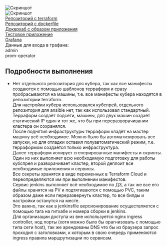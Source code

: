 ![Скриншот](https://i.ibb.co/Y39DxSL/Screenshot-2023-09-19-184811.png)  
![Скриншот](https://i.ibb.co/hCG4rGG/image.png)  
[Репозиторий с terraform](https://github.com/IgorVityukhovsky/diploma-terraform)  
[Репозиторий с dockerfile](https://github.com/IgorVityukhovsky/diploma-docker)  
[Докерхаб с образом приложения](https://hub.docker.com/repository/docker/igorvit/diploma/general)  
[Тестовое приложение](http://diploma-netology-igorv.site:30000/index.html)  
[Grafana](http://diploma-netology-igorv.site:30000/login)  
Данные для входа в графана:  
admin  
prom-operator  

## Подробности выполнения  
- Нет отдельного репозитория для кубера, так как все манифесты создаются с помощью шаблонов терраформ и сразу пробрасываются на машины, т.е. все манифесты кубера находятся в репозитории terraform.  
Для настройки кубера использовался кубспрей, отдельного репозитория для ansible нет, так как использовал стандартный.  
Терраформ создаёт подсети, машины, для двух машин создаёт статический IP один и тот же, что бы при переразворачивании кластера он сохранялся.  
После поднятия инфраструктуры терраформ кладёт на мастер машину всё необходимое.
Можно было бы автоматизировать все запуски, но для отладки оставил полуавтоматический режим, т.е. терраформом создаётся только инфраструктура.  
Далее терраформ копирует сгенерированные манифесты и скрипты.  
Один из них выполняет всю необходимую подготовку для работы кубспрея и разворачивает кластер, второй деплоит все необходимые приложения и сервисы.  
Все секреты хранятся в виде переменных в Terraform Cloud и переопределяются им при выполнении манифестов.  
Сервис jenkins выполняет всё необходимое по ДЗ, а так же все его файлы хранятся на PV и подтягиваются с помощью PVC, таким образом даже если переразвернуть кластер, то все билды и настройки останутся на месте.  
Это важно, так как в jenkinsfile версионирование осуществляется с помощью тага на гитхабе и номера сборки в jenkins.  
Для организации доступа из вне используется nginx ingress controller, нод порты (хотя можно было бы орагнизовать с помощью типа сети host), так же арендованы DNS что бы из браузера запрос проходил с заголовками, к которым в свою очередь применяются ingress правила маршрутизации по сервисам.
